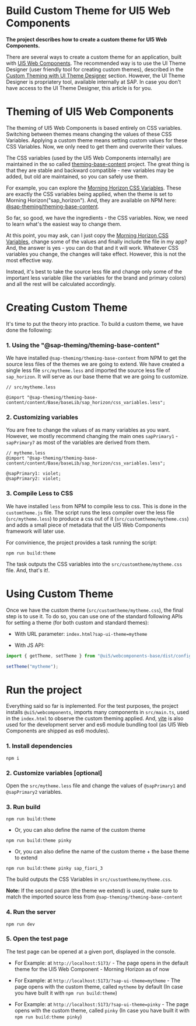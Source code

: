 # Build Custom Theme for UI5 Web Components

**The project describes how to create a custom theme for  UI5 Web Components.**

There are several ways to create a custom theme for an application, built with [UI5 Web Components](https://github.com/SAP/ui5-webcomponents/).
The recommended way is to use the UI Theme Designer (user friendly tool for creating custom themes), described in the [Custom Theming with UI Theme Designer](https://github.com/SAP/ui5-webcomponents/blob/main/docs/3-customizing/02-theme.md) section. However, the UI Theme Designer is propriatery tool, available internally at SAP. In case you don't have access to the UI Theme Designer, this article is for you.

# Theming of UI5 Web Components

The theming of UI5 Web Components is based entirely on CSS variables. Switching between themes means changing the values of these CSS Variables.
Applying a custom theme means setting custom values for these CSS Variables. Now, we only need to get them and overwrite their values.

The CSS variables (used by the UI5 Web Components internally) are maintained in the so called [theming-base-content](https://github.com/SAP/theming-base-content) project.
The great thing is that they are stable and backward compatible - new variables may be added, but old are maintained, so you can safely use them.

For example, you can explore the [Morning Horizon CSS Variables](https://github.com/SAP/theming-base-content/blob/master/content/Base/baseLib/sap_horizon/css_variables.css).
These are exactly the CSS variables being applied, when the theme is set to Morning Horizon("sap_horizon").
And, they are available on NPM here: [@sap-theming/theming-base-content](https://www.npmjs.com/package/@sap-theming/theming-base-content).

So far, so good, we have the ingredients - the CSS variables. Now, we need to learn what's the easiest way to change them.

At this point, you may ask, can I just copy the [Morning Horizon CSS Variables](https://github.com/SAP/theming-base-content/blob/master/content/Base/baseLib/sap_horizon/css_variables.css), 
change some of the values and finally include the file in my app? And, the answer is yes - you can do that and it will work.
Whatever CSS variables you change, the changes will take effect. However, this is not the most effective way.

Instead, it's best to take the source less file and change only some of the important less variable (like the variables for the brand and primary colors)
and all the rest will be calculated accordingly.

# Creating Custom Theme
It's time to put the theory into practice. To build a custom theme, we have done the following:

### 1. Using the "@sap-theming/theming-base-content"

We have installed `@sap-theming/theming-base-content` from NPM to get the source less files of the themes we are going to extend.
We have created a single less file `src/mytheme.less` and imported the source less file of `sap_horizon`.
It will serve as our base theme that we are going to customize.

```less
// src/mytheme.less

@import "@sap-theming/theming-base-content/content/Base/baseLib/sap_horizon/css_variables.less";
```

### 2. Customizing variables
You are free to change the values of as many variables as you want.
However, we mostly recommend changing the main ones `sapPrimary1` - `sapPrimary7` as most of the variables are derived from them.

```less
// mytheme.less
@import "@sap-theming/theming-base-content/content/Base/baseLib/sap_horizon/css_variables.less";

@sapPrimary1: violet;
@sapPrimary2: violet;
```

### 3. Compile Less to CSS
We have installed `less` from NPM to compile less to css.
This is done in the `customtheme.js` file. 
The script runs the less compiler over the less file (`src/mytheme.less`) to produce a css out of it (`src/customtheme/mytheme.css`)
and adds a small piece of metadata that the UI5 Web Components framework will later use.

For convinience, the project provides a task running the script:

`npm run build:theme`

The task outputs the CSS variables into the `src/customtheme/mytheme.css` file.
And, that's it!.

# Using Custom Theme

Once we have the custom theme (`src/customtheme/mytheme.css`), the final step is to use it.
To do so, you can use one of the standard following APIs for setting a theme (for both custom and standard themes):

- With URL parameter: `index.html?sap-ui-theme=mytheme`

- With JS API:
```ts
import { getTheme, setTheme } from "@ui5/webcomponents-base/dist/config/Theme.js";

setTheme("mytheme");
```


# Run the project
Everything said so far is inplemented.
For the test purposes, the project installs `@ui5/webcomponents`, imports many components in `src/main.ts`, used in the `index.html` to observe the custom theming applied.
And, [vite](https://vitejs.dev/) is also used for the development server and es6 module bundling tool (as UI5 Web Components are shipped as es6 modules).


### 1. Install dependencies
`npm i`

### 2. Customize variables [optional]

Open the `src/mytheme.less` file and change the values of `@sapPrimary1` and `@sapPrimary2` variables.

### 3. Run build

`npm run build:theme`

- Or, you can also define the name of the custom theme

`npm run build:theme pinky`

- Or, you can also define the name of the custom theme + the base theme to extend

`npm run build:theme pinky sap_fiori_3`

The build outputs the CSS Variables in `src/customtheme/mytheme.css`.

**Note:** If the second param (the theme we extend) is used, make sure to match the imported source less from `@sap-theming/theming-base-content`

### 4. Run the server

`npm run dev`

### 5. Open the test page 
The test page can be opened at a given port, displayed in the console.

- For Example: at `http://localhost:5173/` - The page opens in the default theme for the UI5 Web Component - Morning Horizon as of now

- For Example: at `http://localhost:5173/?sap-ui-theme=mytheme` - The page opens with the custom theme, called `mytheme` by default (In case you have built it with `npm run build:theme`)

- For Example: at `http://localhost:5173/?sap-ui-theme=pinky` - The page opens with the custom theme, called `pinky` (In case you have built it with `npm run build:theme pinky`)
